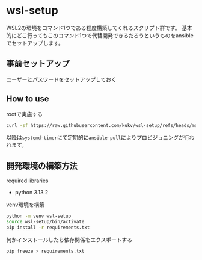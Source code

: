 # wsl-setup

WSL2の環境をコマンド1つである程度構築してくれるスクリプト群です。
基本的にどこ行ってもこのコマンド1つで代替開発できるだろうというものをansibleでセットアップします。

## 事前セットアップ

ユーザーとパスワードをセットアップしておく

## How to use

rootで実施する

```bash
curl -sf https://raw.githubusercontent.com/kukv/wsl-setup/refs/heads/main/init.sh | bash -s -- --user <開発で利用するユーザー> --timer <プロビジョニングを行う頻度>
```

以降は`systemd-timer`にて定期的に`ansible-pull`によりプロビジョニングが行われます。

## 開発環境の構築方法

required libraries

- python 3.13.2

venv環境を構築
```bash
python -m venv wsl-setup
source wsl-setup/bin/activate
pip install -r requirements.txt
```

何かインストールしたら依存関係をエクスポートする
```bash
pip freeze > requirements.txt
```
